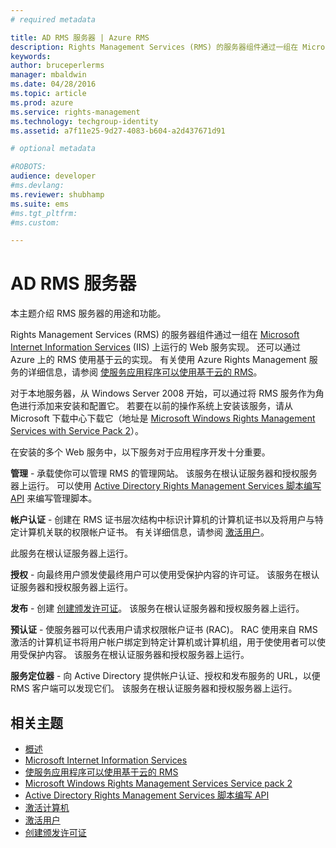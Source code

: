 ```yaml
---
# required metadata

title: AD RMS 服务器 | Azure RMS
description: Rights Management Services (RMS) 的服务器组件通过一组在 Microsoft Internet Information Services 上运行的 Web 服务实现。
keywords:
author: bruceperlerms
manager: mbaldwin
ms.date: 04/28/2016
ms.topic: article
ms.prod: azure
ms.service: rights-management
ms.technology: techgroup-identity
ms.assetid: a7f11e25-9d27-4083-b604-a2d437671d91

# optional metadata

#ROBOTS:
audience: developer
#ms.devlang:
ms.reviewer: shubhamp
ms.suite: ems
#ms.tgt_pltfrm:
#ms.custom:

---
```


# AD RMS 服务器

本主题介绍 RMS 服务器的用途和功能。

Rights Management Services (RMS) 的服务器组件通过一组在 [Microsoft Internet Information Services](http://www.iis.net/overview) (IIS) 上运行的 Web 服务实现。 还可以通过 Azure 上的 RMS 使用基于云的实现。 有关使用 Azure Rights Management 服务的详细信息，请参阅 [使服务应用程序可以使用基于云的 RMS](how-to-use-file-api-with-aadrm-cloud.md)。

对于本地服务器，从 Windows Server 2008 开始，可以通过将 RMS 服务作为角色进行添加来安装和配置它。 若要在以前的操作系统上安装该服务，请从 Microsoft 下载中心下载它（地址是 [Microsoft Windows Rights Management Services with Service Pack 2](http://www.microsoft.com/download/en/details.aspx?id=4909)）。

在安装的多个 Web 服务中，以下服务对于应用程序开发十分重要。

**管理** - 承载使你可以管理 RMS 的管理网站。 该服务在根认证服务器和授权服务器上运行。 可以使用 [Active Directory Rights Management Services 脚本编写 API](https://msdn.microsoft.com/library/Bb968797) 来编写管理脚本。

**帐户认证** - 创建在 RMS 证书层次结构中标识计算机的计算机证书以及将用户与特定计算机关联的权限帐户证书。 有关详细信息，请参阅 [激活用户](https://msdn.microsoft.com/library/Cc530378)。

此服务在根认证服务器上运行。

**授权** - 向最终用户颁发使最终用户可以使用受保护内容的许可证。 该服务在根认证服务器和授权服务器上运行。

**发布** - 创建 [创建颁发许可证](https://msdn.microsoft.com/library/Aa362355)。 该服务在根认证服务器和授权服务器上运行。

**预认证** - 使服务器可以代表用户请求权限帐户证书 (RAC)。 RAC 使用来自 RMS 激活的计算机证书将用户帐户绑定到特定计算机或计算机组，用于使使用者可以使用受保护内容。 该服务在根认证服务器和授权服务器上运行。

**服务定位器** - 向 Active Directory 提供帐户认证、授权和发布服务的 URL，以便 RMS 客户端可以发现它们。 该服务在根认证服务器和授权服务器上运行。

 

## 相关主题 ##
* [概述](ad-rms-overview.md)
* [Microsoft Internet Information Services](http://www.iis.net/overview)
* [使服务应用程序可以使用基于云的 RMS](how-to-use-file-api-with-aadrm-cloud.md)
* [Microsoft Windows Rights Management Services Service pack 2](http://www.microsoft.com/download/en/details.aspx?id=4909)
* [Active Directory Rights Management Services 脚本编写 API](https://msdn.microsoft.com/library/Bb968797)
* [激活计算机](https://msdn.microsoft.com/library/Cc530377)
* [激活用户](https://msdn.microsoft.com/library/Cc530378)
* [创建颁发许可证](https://msdn.microsoft.com/library/Aa362355)

 

 


<!--HONumber=Apr16_HO3-->


